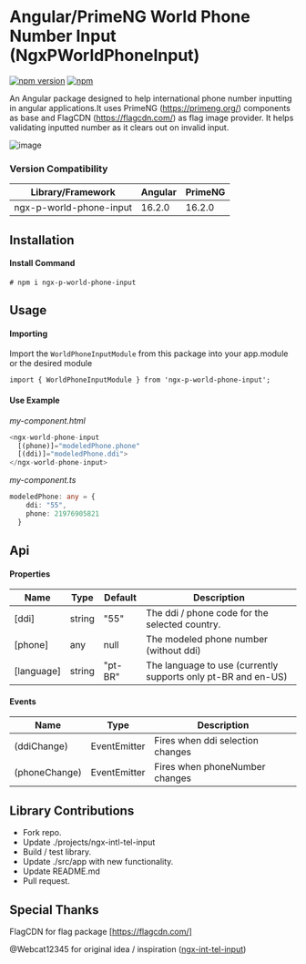 # Angular/PrimeNG World Phone Number Input (NgxPWorldPhoneInput)

[![npm version](https://badge.fury.io/js/ngx-p-world-phone-input.svg)](https://badge.fury.io/js/ngx-p-world-phone-input) [![npm](https://img.shields.io/npm/dm/localeval.svg)](https://www.npmjs.com/package/ngx-p-world-phone-input)

An Angular package designed to help international phone number inputting in angular applications.It uses PrimeNG (https://primeng.org/) components as base and FlagCDN (https://flagcdn.com/) as flag image provider.
It helps validating inputted number as it clears out on invalid input.

![image](https://github.com/rafael-faitao/ngx-p-world-phone-input/assets/14910850/4a78d361-448d-498a-aa6e-e2ab982e3359)

### Version Compatibility

| Library/Framework |  Angular | PrimeNG
|--------------------|-------------|-------------|
| ngx-p-world-phone-input| 16.2.0 | 16.2.0

## Installation

#### Install Command
```shell
# npm i ngx-p-world-phone-input
```

## Usage

#### Importing

Import the `WorldPhoneInputModule` from this package into your app.module or the desired module

```angular
import { WorldPhoneInputModule } from 'ngx-p-world-phone-input';
```


#### Use Example

*my-component.html*
```typescript
<ngx-world-phone-input 
  [(phone)]="modeledPhone.phone" 
  [(ddi)]="modeledPhone.ddi">
</ngx-world-phone-input>
```

*my-component.ts*
```typescript
modeledPhone: any = {
    ddi: "55",
    phone: 21976905821
  }
```

## Api

#### Properties 
Name | Type | Default | Description
|---|---|---|---
| [ddi] | string | "55" | The ddi / phone code for the selected country. 
| [phone] | any | null | The modeled phone number (without ddi)
| [language] | string | "pt-BR" | The language to use (currently supports only pt-BR and en-US)

#### Events
Name | Type | Description
|---|---|---
| (ddiChange) | EventEmitter<any> | Fires when ddi selection changes
| (phoneChange) | EventEmitter<any> | Fires when phoneNumber changes 

## Library Contributions

- Fork repo.
- Update ./projects/ngx-intl-tel-input
- Build / test library.
- Update ./src/app with new functionality.
- Update README.md
- Pull request.


## Special Thanks

FlagCDN for flag package
[https://flagcdn.com/]

@Webcat12345 for original idea / inspiration ([ngx-int-tel-input](https://github.com/webcat12345/ngx-intl-tel-input#readme))
